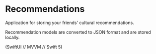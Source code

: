 # Recommendations
Application for storing your friends' cultural recommendations. 

Recommendation models are converted to JSON format and are stored locally. 

(SwiftUI // MVVM // Swift 5)

